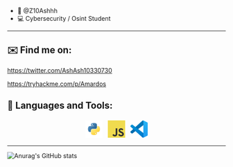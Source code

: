 - 👋 @Z10Ashhh 
- 💻 Cybersecurity / Osint Student



--------------------------------------------------------

## ✉️ Find me on:
https://twitter.com/AshAsh10330730

https://tryhackme.com/p/Amardos
<br />

## 🧰 Languages and Tools:
<p align="center">
<img src="https://raw.githubusercontent.com/github/explore/80688e429a7d4ef2fca1e82350fe8e3517d3494d/topics/python/python.png" alt="Python" height="40" style="vertical-align:top; margin:4px">
<img src="https://raw.githubusercontent.com/github/explore/80688e429a7d4ef2fca1e82350fe8e3517d3494d/topics/javascript/javascript.png" alt="Javascript" height="40" style="vertical-align:top; margin:4px">
<img src="https://raw.githubusercontent.com/github/explore/80688e429a7d4ef2fca1e82350fe8e3517d3494d/topics/visual-studio-code/visual-studio-code.png" alt="VS Code" height="40" style="vertical-align:top; margin:4px">
</p>

---------------------------------------------------------       

![Anurag's GitHub stats](https://github-readme-stats.vercel.app/api?username=Ash&show_icons=true&theme=radical)
